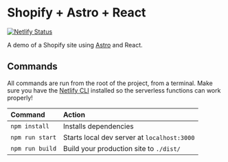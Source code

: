 # Shopify + Astro + React

[![Netlify Status](https://api.netlify.com/api/v1/badges/00c79ab2-364d-4c1d-923b-ed0a9a3b4d2b/deploy-status)](https://app.netlify.com/sites/shopify-astro/deploys)

A demo of a Shopify site using [Astro](https://astro.build) and React.

## Commands

All commands are run from the root of the project, from a terminal. Make sure you have the [Netlify CLI](https://docs.netlify.com/cli/get-started/) installed so the serverless functions can work properly!

| Command         | Action                                      |
| :-------------- | :------------------------------------------ |
| `npm install`   | Installs dependencies                       |
| `npm run start` | Starts local dev server at `localhost:3000` |
| `npm run build` | Build your production site to `./dist/`     |
